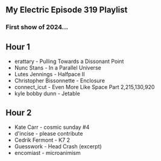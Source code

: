 ## My Electric Episode 319 Playlist
### First show of 2024...

## Hour 1
* erattary - Pulling Towards a Dissonant Point
* Nunc Stans - In a Parallel Universe
* Lutes Jennings - Halfpace II
* Christopher Bissonnette - Enclosure
* connect_icut - Even More Like Space Part 2,215,130,920
* kyle bobby dunn - Jetable


## Hour 2
* Kate Carr - cosmic sunday #4
* d'incise - please contribute
* Cedrik Fermont - K7 2
* Guesswork - Head Crash (excerpt)
* encomiast - microanimism
